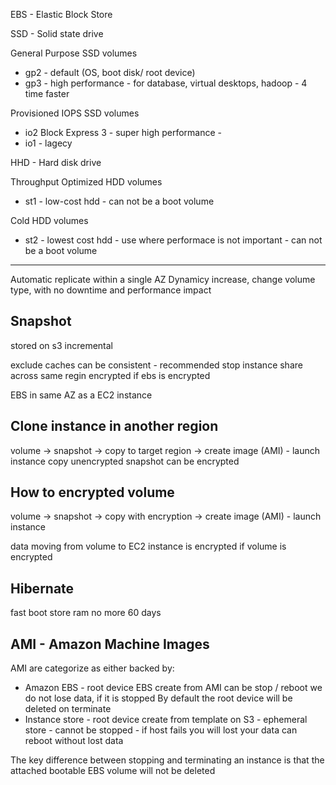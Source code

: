 EBS - Elastic Block Store

SSD - Solid state drive

General Purpose SSD volumes
* gp2 - default (OS, boot disk/ root device)
* gp3 - high performance - for database, virtual desktops, hadoop - 4 time faster	

Provisioned IOPS SSD volumes
* io2 Block Express 3 - super high performance -  	
* io1 - lagecy

HHD - Hard disk drive 

Throughput Optimized HDD volumes
* st1 - low-cost hdd - can not be a boot volume

Cold HDD volumes
* st2 - lowest cost hdd - use where performace is not important - can not be a boot volume

---
Automatic replicate within a single AZ 
Dynamicy increase, change volume type, with no downtime and performance impact 

Snapshot
---
stored on s3
incremental

exclude caches can be
consistent - recommended stop instance 
share across same regin
encrypted if ebs is encrypted

EBS in same AZ as a EC2 instance

Clone instance in another region
---
volume -> snapshot -> copy to target region -> create image (AMI) - launch instance 
copy unencrypted snapshot can be encrypted

How to encrypted volume
---
volume -> snapshot -> copy with encryption -> create image (AMI) - launch instance 

data moving from volume to EC2 instance is encrypted if volume is encrypted

Hibernate
---
fast boot
store ram
no more 60 days

AMI - Amazon Machine Images
--- 

AMI are categorize as either backed by:
* Amazon EBS        - root device EBS create from AMI
can be stop / reboot
we do not lose data, if it is stopped
By default the root device will be deleted on terminate  
* Instance store    - root device create from template on S3 - ephemeral store - 
cannot be stopped - if host fails you will lost your data
can reboot without lost data

The key difference between stopping and terminating an instance is that the attached bootable EBS volume will not be deleted